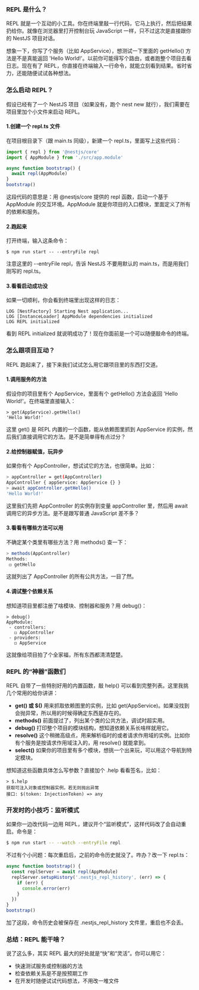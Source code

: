### REPL 是什么？

REPL 就是一个互动的小工具。你在终端里敲一行代码，它马上执行，然后把结果扔给你。就像在浏览器里打开控制台玩 JavaScript 一样，只不过这次是直接跟你的 NestJS 项目对话。

想象一下，你写了个服务（比如 AppService），想测试一下里面的 getHello() 方法是不是真能返回 'Hello World!'。以前你可能得写个路由，或者跑整个项目去看日志。现在有了 REPL，你直接在终端输入一行命令，就能立刻看到结果。省时省力，还能随便试试各种想法。



### 怎么启动 REPL？

假设已经有了一个 NestJS 项目（如果没有，跑个 nest new 就行），我们需要在项目里加个小文件来启动 REPL。

#### 1.创建一个 repl.ts 文件

在项目根目录下（跟 main.ts 同级），新建一个 repl.ts，里面写上这些代码：

```ts
import { repl } from '@nestjs/core'
import { AppModule } from './src/app.module'

async function bootstrap() {
  await repl(AppModule)
}
bootstrap()
```

这段代码的意思是：用 @nestjs/core 提供的 repl 函数，启动一个基于 AppModule 的交互环境。AppModule 就是你项目的入口模块，里面定义了所有的依赖和服务。

#### 2.跑起来

打开终端，输入这条命令：

```text
$ npm run start -- --entryFile repl
```

注意这里的 --entryFile repl，告诉 NestJS 不要用默认的 main.ts，而是用我们刚写的 repl.ts。

#### 3.看看启动成功没

如果一切顺利，你会看到终端里出现这样的日志：

```text
LOG [NestFactory] Starting Nest application...
LOG [InstanceLoader] AppModule dependencies initialized
LOG REPL initialized
```

看到 REPL initialized 就说明成功了！现在你面前是一个可以随便敲命令的终端。



### 怎么跟项目互动？

REPL 跑起来了，接下来我们试试怎么用它跟项目里的东西打交道。

#### 1.调用服务的方法

假设你的项目里有个 AppService，里面有个 getHello() 方法会返回 'Hello World!'。在终端里直接输入：

```text
> get(AppService).getHello()
'Hello World!'
```

这里 get() 是 REPL 内置的一个函数，能从依赖图里抓到 AppService 的实例，然后我们直接调用它的方法。是不是简单得有点过分？

#### 2.给控制器赋值，玩异步

如果你有个 AppController，想试试它的方法，也很简单。比如：

```bash
> appController = get(AppController)
AppController { appService: AppService {} }
> await appController.getHello()
'Hello World!'
```

这里我们先把 AppController 的实例存到变量 appController 里，然后用 await 调用它的异步方法。是不是跟写普通 JavaScript 差不多？

#### 3.看看有哪些方法可以用

不确定某个类里有哪些方法？用 methods() 查一下：

```ts
> methods(AppController)
Methods:
 ◻ getHello
```

这就列出了 AppController 的所有公共方法，一目了然。

#### 4.调试整个依赖关系

想知道项目里都注册了啥模块、控制器和服务？用 debug()：

```text
> debug()
AppModule:
 - controllers:
   ◻ AppController
 - providers:
   ◻ AppService
```

这就像给项目拍了个全家福，所有东西都清清楚楚。



### REPL 的“神器”函数们

REPL 自带了一些特别好用的内置函数，敲 help() 可以看到完整列表。这里我挑几个常用的给你讲讲：

- **get() 或 $()**
   用来抓取依赖图里的实例，比如 get(AppService)。如果没找到会抛异常，所以用的时候得确定东西是存在的。
- **methods()**
   前面提过了，列出某个类的公共方法，调试时超实用。
- **debug()**
   打印整个项目的模块结构，想知道依赖关系长啥样就用它。
- **resolve()**
   这个稍微高级点，用来解析临时的或者请求作用域的实例。比如你有个服务是按请求作用域注入的，用 resolve() 就能拿到。
- **select()**
   如果你的项目里有多个模块，想挑一个出来玩，可以用这个导航到特定模块。

想知道这些函数具体怎么写参数？直接加个 .help 看看签名，比如：

```text
> $.help
获取可注入对象或控制器实例，若无则抛出异常
接口: $(token: InjectionToken) => any
```



### 开发时的小技巧：监听模式

如果你一边改代码一边用 REPL，建议开个“监听模式”，这样代码改了会自动重启。命令是：

```bash
$ npm run start -- --watch --entryFile repl
```

不过有个小问题：每次重启后，之前的命令历史就没了。咋办？改一下 repl.ts：

```ts
async function bootstrap() {
  const replServer = await repl(AppModule)
  replServer.setupHistory('.nestjs_repl_history', (err) => {
    if (err) {
      console.error(err)
    }
  })
}
bootstrap()
```

加了这段，命令历史会被保存在 .nestjs_repl_history 文件里，重启也不会丢。



### 总结：REPL 能干啥？

说了这么多，其实 REPL 最大的好处就是“快”和“灵活”。你可以用它：

- 快速测试服务或控制器的方法
- 检查依赖关系是不是按预期工作
- 在开发时随便试试代码想法，不用改一堆文件